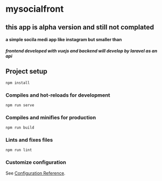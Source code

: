 # mysocialfront

## this app is alpha version and still not complated


#### a simple socila medi app like instagram but smaller than

##### frontend developed with vuejs and backend will develop by laravel as an api

## Project setup
```
npm install
```

### Compiles and hot-reloads for development
```
npm run serve
```

### Compiles and minifies for production
```
npm run build
```

### Lints and fixes files
```
npm run lint
```

### Customize configuration
See [Configuration Reference](https://cli.vuejs.org/config/).
